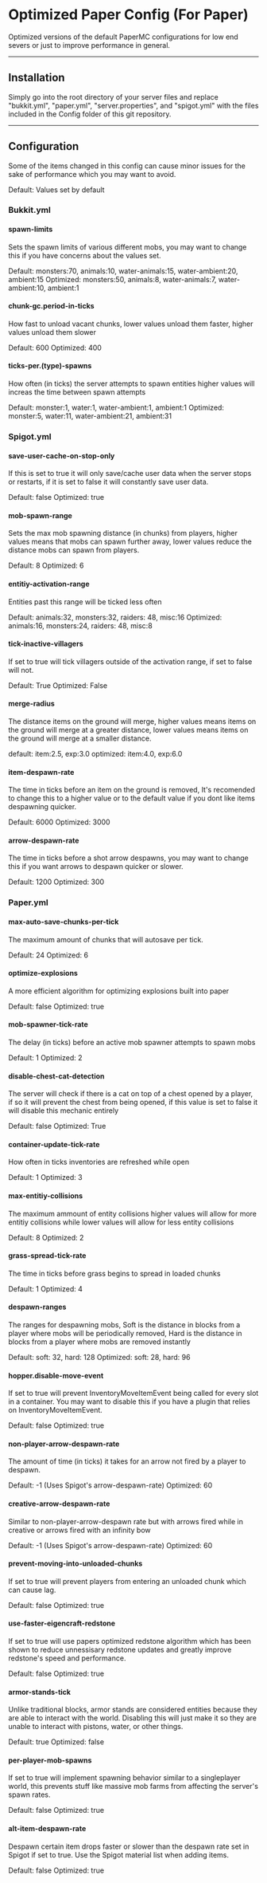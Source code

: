 # Optimized Paper Config (For Paper)

Optimized versions of the default PaperMC configurations for low end
severs or just to improve performance in general.

---

## Installation

Simply go into the root directory of your server files and replace "bukkit.yml",
"paper.yml", "server.properties", and "spigot.yml" with the files included in 
the Config folder of this git repository.

---

## Configuration

Some of the items changed in this config can cause minor issues for the sake
of performance which you may want to avoid.

Default: Values set by default

### Bukkit.yml

#### spawn-limits
Sets the spawn limits of various different mobs, you may want to change this
if you have concerns about the values set.

Default: monsters:70, animals:10, water-animals:15, water-ambient:20, ambient:15
Optimized: monsters:50, animals:8, water-animals:7, water-ambient:10, ambient:1

#### chunk-gc.period-in-ticks
How fast to unload vacant chunks, lower values unload them faster, higher values
unload them slower

Default: 600
Optimized: 400

#### ticks-per.(type)-spawns
How often (in ticks) the server attempts to spawn entities higher values will
increas the time between spawn attempts

Default: monster:1, water:1, water-ambient:1, ambient:1
Optimized: monster:5, water:11, water-ambient:21, ambient:31

### Spigot.yml

#### save-user-cache-on-stop-only
If this is set to true it will only save/cache user data when the server stops
or restarts, if it is set to false it will constantly save user data.

Default: false
Optimized: true

#### mob-spawn-range
Sets the max mob spawning distance (in chunks) from players, higher values 
means that mobs can spawn further away, lower values reduce the distance mobs
can spawn from players.

Default: 8
Optimized: 6

#### entitiy-activation-range
Entities past this range will be ticked less often

Default: animals:32, monsters:32, raiders: 48, misc:16
Optimized: animals:16, monsters:24, raiders: 48, misc:8

#### tick-inactive-villagers
If set to true will tick villagers outside of the activation range, if set to 
false will not.

Default: True
Optimized: False

#### merge-radius
The distance items on the ground will merge, higher values means items on the 
ground will merge at a greater distance, lower values means items on the ground
will merge at a smaller distance.

default: item:2.5, exp:3.0
optimized: item:4.0, exp:6.0

#### item-despawn-rate
The time in ticks before an item on the ground is removed, It's recomended to
change this to a higher value or to the default value if you dont like
items despawning quicker.

Default: 6000
Optimized: 3000

#### arrow-despawn-rate
The time in ticks before a shot arrow despawns, you may want to change this if
you want arrows to despawn quicker or slower.

Default: 1200
Optimized: 300

### Paper.yml

#### max-auto-save-chunks-per-tick
The maximum amount of chunks that will autosave per tick.

Default: 24
Optimized: 6

#### optimize-explosions
A more efficient algorithm for optimizing explosions built into paper

Default: false
Optimized: true

#### mob-spawner-tick-rate
The delay (in ticks) before an active mob spawner attempts to spawn mobs

Default: 1
Optimized: 2

#### disable-chest-cat-detection
The server will check if there is a cat on top of a chest opened by a player,
if so it will prevent the chest from being opened, if this value is set to false
it will disable this mechanic entirely

Default: false
Optimized: True

#### container-update-tick-rate
How often in ticks inventories are refreshed while open

Default: 1
Optimized: 3

#### max-entitiy-collisions
The maximum ammount of entity collisions higher values will allow for more
entitiy collisions while lower values will allow for less entity collisions

Default: 8
Optimized: 2

#### grass-spread-tick-rate
The time in ticks before grass begins to spread in loaded chunks

Default: 1
Optimized: 4

#### despawn-ranges
The ranges for despawning mobs, Soft is the distance in blocks from a player 
where mobs will be periodically removed, Hard is the distance in blocks from
a player where mobs are removed instantly

Default: soft: 32, hard: 128
Optimized: soft: 28, hard: 96

#### hopper.disable-move-event
If set to true will prevent InventoryMoveItemEvent being called for every slot 
in a container. You may want to disable this if you have a plugin that relies
on InventoryMoveItemEvent.

Default: false
Optimized: true

#### non-player-arrow-despawn-rate
The amount of time (in ticks) it takes for an arrow not fired by a player to 
despawn.

Default: -1 (Uses Spigot's arrow-despawn-rate)
Optimized: 60

#### creative-arrow-despawn-rate
Similar to non-player-arrow-despawn rate but with arrows fired while in creative
or arrows fired with an infinity bow

Default: -1 (Uses Spigot's arrow-despawn-rate)
Optimized: 60

#### prevent-moving-into-unloaded-chunks
If set to true will prevent players from entering an unloaded chunk which can 
cause lag.

Default: false
Optimized: true

#### use-faster-eigencraft-redstone
If set to true will use papers optimized redstone algorithm which has been shown
to reduce unnessisary redstone updates and greatly improve redstone's speed
and performance.

Default: false
Optimized: true

#### armor-stands-tick
Unlike traditional blocks, armor stands are considered entities because they
are able to interact with the world. Disabling this will just make it so
they are unable to interact with pistons, water, or other things.

Default: true
Optimized: false

#### per-player-mob-spawns
If set to true will implement spawning behavior similar to a singleplayer world, 
this prevents stuff like massive mob farms from affecting the server's spawn
rates.

Default: false
Optimized: true

#### alt-item-despawn-rate
Despawn certain item drops faster or slower than the despawn rate set in Spigot
if set to true. Use the Spigot material list when adding items.

Default: false
Optimized: true




